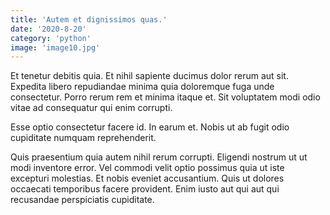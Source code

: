 ```yaml
---
title: 'Autem et dignissimos quas.'
date: '2020-8-20'
category: 'python'
image: 'image10.jpg'
---
```


Et tenetur debitis quia. Et nihil sapiente ducimus dolor rerum aut sit. Expedita libero repudiandae minima quia doloremque fuga unde consectetur. Porro rerum rem et minima itaque et. Sit voluptatem modi odio vitae ad consequatur qui enim corrupti.
 Esse optio consectetur facere id. In earum et. Nobis ut ab fugit odio cupiditate numquam reprehenderit.
 Quis praesentium quia autem nihil rerum corrupti. Eligendi nostrum ut ut modi inventore error. Vel commodi velit optio possimus quia ut iste excepturi molestias. Et nobis eveniet accusantium. Quis ut dolores occaecati temporibus facere provident. Enim iusto aut qui aut qui recusandae perspiciatis cupiditate.
